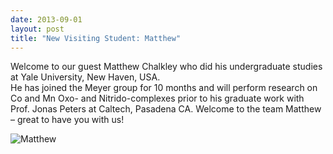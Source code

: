 ```yaml
---
date: 2013-09-01
layout: post
title: "New Visiting Student: Matthew"
---
```


Welcome to our guest Matthew Chalkley who did his undergraduate studies at Yale University, New Haven, USA.  
He has joined the Meyer group for 10 months and will perform research on Co and Mn Oxo- and Nitrido-complexes prior to his graduate work with Prof. 
Jonas Peters at Caltech, Pasadena CA. 
Welcome to the team Matthew – great to have you with us!

![Matthew](img/Matthew_news.jpg) 